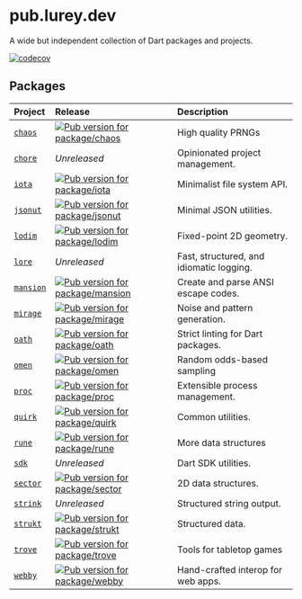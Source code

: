 # pub.lurey.dev

A wide but independent collection of Dart packages and projects.

[![codecov](https://codecov.io/github/matanlurey/pub.lurey.dev/graph/badge.svg?token=YPjEnZQgcl)](https://codecov.io/github/matanlurey/pub.lurey.dev)

## Packages

<!-- #region(PACKAGE_TABLE) -->

| Project | Release | Description |
|:--------|:--------|:------------|
| [`chaos`](./packages/chaos) | [![Pub version for package/chaos](https://img.shields.io/pub/v/chaos?label=%20)](https://pub.dev/packages/chaos) | High quality PRNGs |
| [`chore`](./packages/chore) | _Unreleased_ | Opinionated project management. |
| [`iota`](./packages/iota) | [![Pub version for package/iota](https://img.shields.io/pub/v/iota?label=%20)](https://pub.dev/packages/iota) | Minimalist file system API. |
| [`jsonut`](./packages/jsonut) | [![Pub version for package/jsonut](https://img.shields.io/pub/v/jsonut?label=%20)](https://pub.dev/packages/jsonut) | Minimal JSON utilities. |
| [`lodim`](./packages/lodim) | [![Pub version for package/lodim](https://img.shields.io/pub/v/lodim?label=%20)](https://pub.dev/packages/lodim) | Fixed-point 2D geometry. |
| [`lore`](./packages/lore) | _Unreleased_ | Fast, structured, and idiomatic logging. |
| [`mansion`](./packages/mansion) | [![Pub version for package/mansion](https://img.shields.io/pub/v/mansion?label=%20)](https://pub.dev/packages/mansion) | Create and parse ANSI escape codes. |
| [`mirage`](./packages/mirage) | [![Pub version for package/mirage](https://img.shields.io/pub/v/mirage?label=%20)](https://pub.dev/packages/mirage) | Noise and pattern generation. |
| [`oath`](./packages/oath) | [![Pub version for package/oath](https://img.shields.io/pub/v/oath?label=%20)](https://pub.dev/packages/oath) | Strict linting for Dart packages. |
| [`omen`](./packages/omen) | [![Pub version for package/omen](https://img.shields.io/pub/v/omen?label=%20)](https://pub.dev/packages/omen) | Random odds-based sampling |
| [`proc`](./packages/proc) | [![Pub version for package/proc](https://img.shields.io/pub/v/proc?label=%20)](https://pub.dev/packages/proc) | Extensible process management. |
| [`quirk`](./packages/quirk) | [![Pub version for package/quirk](https://img.shields.io/pub/v/quirk?label=%20)](https://pub.dev/packages/quirk) | Common utilities. |
| [`rune`](./packages/rune) | [![Pub version for package/rune](https://img.shields.io/pub/v/rune?label=%20)](https://pub.dev/packages/rune) | More data structures |
| [`sdk`](./packages/sdk) | _Unreleased_ | Dart SDK utilities. |
| [`sector`](./packages/sector) | [![Pub version for package/sector](https://img.shields.io/pub/v/sector?label=%20)](https://pub.dev/packages/sector) | 2D data structures. |
| [`strink`](./packages/strink) | _Unreleased_ | Structured string output. |
| [`strukt`](./packages/strukt) | [![Pub version for package/strukt](https://img.shields.io/pub/v/strukt?label=%20)](https://pub.dev/packages/strukt) | Structured data. |
| [`trove`](./packages/trove) | [![Pub version for package/trove](https://img.shields.io/pub/v/trove?label=%20)](https://pub.dev/packages/trove) | Tools for tabletop games |
| [`webby`](./packages/webby) | [![Pub version for package/webby](https://img.shields.io/pub/v/webby?label=%20)](https://pub.dev/packages/webby) | Hand-crafted interop for web apps. |

<!-- #endregion -->

